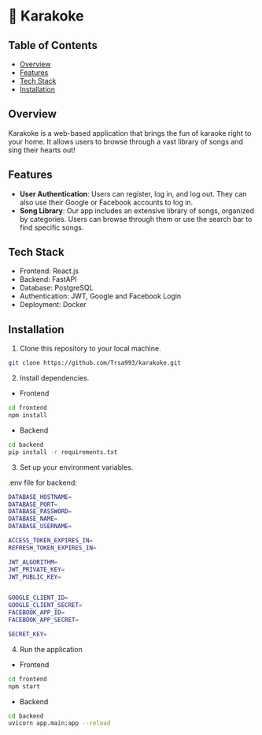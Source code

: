 # 🎵 Karakoke

## Table of Contents

- [Overview](#overview)
- [Features](#features)
- [Tech Stack](#tech-stack)
- [Installation](#installation)

## Overview

Karakoke is a web-based application that brings the fun of karaoke right to your home. It allows users to browse through a vast library of songs and sing their hearts out!

## Features

- **User Authentication**: Users can register, log in, and log out. They can also use their Google or Facebook accounts to log in.
- **Song Library**: Our app includes an extensive library of songs, organized by categories. Users can browse through them or use the search bar to find specific songs.

## Tech Stack

- Frontend: React.js
- Backend: FastAPI
- Database: PostgreSQL
- Authentication: JWT, Google and Facebook Login
- Deployment: Docker

## Installation

1. Clone this repository to your local machine.

```bash
git clone https://github.com/Trsa993/karakoke.git
```

2. Install dependencies.

- Frontend

```bash
cd frontend
npm install
```

- Backend

```bash
cd backend
pip install -r requirements.txt
```

3. Set up your environment variables.

.env file for backend:

```bash
DATABASE_HOSTNAME=
DATABASE_PORT=
DATABASE_PASSWORD=
DATABASE_NAME=
DATABASE_USERNAME=

ACCESS_TOKEN_EXPIRES_IN=
REFRESH_TOKEN_EXPIRES_IN=

JWT_ALGORITHM=
JWT_PRIVATE_KEY=
JWT_PUBLIC_KEY=


GOOGLE_CLIENT_ID=
GOOGLE_CLIENT_SECRET=
FACEBOOK_APP_ID=
FACEBOOK_APP_SECRET=

SECRET_KEY=
```

4. Run the application

- Frontend

```bash
cd frontend
npm start
```

- Backend

```bash
cd backend
uvicorn app.main:app --reload
```
